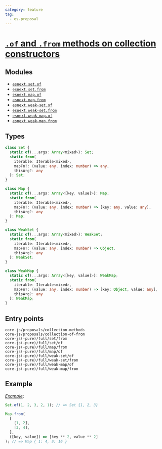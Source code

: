 ```yaml
---
category: feature
tag:
  - es-proposal
---
```


# [`.of` and `.from` methods on collection constructors](https://github.com/tc39/proposal-setmap-offrom)

## Modules

- [`esnext.set.of`](https://github.com/zloirock/core-js/blob/master/packages/core-js/modules/esnext.set.of.js)
- [`esnext.set.from`](https://github.com/zloirock/core-js/blob/master/packages/core-js/modules/esnext.set.from.js)
- [`esnext.map.of`](https://github.com/zloirock/core-js/blob/master/packages/core-js/modules/esnext.map.of.js)
- [`esnext.map.from`](https://github.com/zloirock/core-js/blob/master/packages/core-js/modules/esnext.map.from.js)
- [`esnext.weak-set.of`](https://github.com/zloirock/core-js/blob/master/packages/core-js/modules/esnext.weak-set.of.js)
- [`esnext.weak-set.from`](https://github.com/zloirock/core-js/blob/master/packages/core-js/modules/esnext.weak-set.from.js)
- [`esnext.weak-map.of`](https://github.com/zloirock/core-js/blob/master/packages/core-js/modules/esnext.weak-map.of.js)
- [`esnext.weak-map.from`](https://github.com/zloirock/core-js/blob/master/packages/core-js/modules/esnext.weak-map.from.js)

## Types

```ts
class Set {
  static of(...args: Array<mixed>): Set;
  static from(
    iterable: Iterable<mixed>,
    mapFn?: (value: any, index: number) => any,
    thisArg?: any
  ): Set;
}

class Map {
  static of(...args: Array<[key, value]>): Map;
  static from(
    iterable: Iterable<mixed>,
    mapFn?: (value: any, index: number) => [key: any, value: any],
    thisArg?: any
  ): Map;
}

class WeakSet {
  static of(...args: Array<mixed>): WeakSet;
  static from(
    iterable: Iterable<mixed>,
    mapFn?: (value: any, index: number) => Object,
    thisArg?: any
  ): WeakSet;
}

class WeakMap {
  static of(...args: Array<[key, value]>): WeakMap;
  static from(
    iterable: Iterable<mixed>,
    mapFn?: (value: any, index: number) => [key: Object, value: any],
    thisArg?: any
  ): WeakMap;
}
```

## Entry points

```
core-js/proposals/collection-methods
core-js/proposals/collection-of-from
core-js(-pure)/full/set/from
core-js(-pure)/full/set/of
core-js(-pure)/full/map/from
core-js(-pure)/full/map/of
core-js(-pure)/full/weak-set/of
core-js(-pure)/full/weak-set/from
core-js(-pure)/full/weak-map/of
core-js(-pure)/full/weak-map/from
```

## Example

[_Example_](https://goo.gl/mSC7eU):

```js
Set.of(1, 2, 3, 2, 1); // => Set {1, 2, 3}

Map.from(
  [
    [1, 2],
    [3, 4],
  ],
  ([key, value]) => [key ** 2, value ** 2]
); // => Map { 1: 4, 9: 16 }
```
